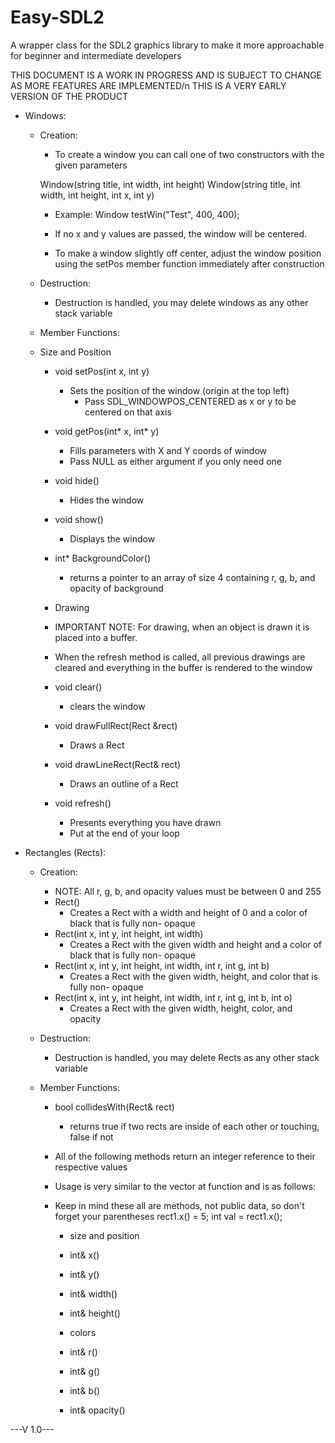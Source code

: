 # Easy-SDL2
A wrapper class for the SDL2 graphics library to make it more approachable for beginner and intermediate developers

THIS DOCUMENT IS A WORK IN PROGRESS AND IS SUBJECT TO CHANGE AS MORE FEATURES ARE IMPLEMENTED/n
THIS IS A VERY EARLY VERSION OF THE PRODUCT

- Windows:
  - Creation:
    - To create a window you can call one of two constructors with the given parameters

    Window(string title, int width, int height)
    Window(string title, int width, int height, int x, int y)

    - Example:
    Window testWin("Test", 400, 400);

    - If no x and y values are passed, the window will be centered.
    - To make a window slightly off center, adjust the window position using the setPos member function immediately after construction

  - Destruction:
    - Destruction is handled, you may delete windows as any other stack variable

  - Member Functions:
  - Size and Position
    - void setPos(int x, int y)  
      - Sets the position of the window (origin at the top left)
  		- Pass SDL_WINDOWPOS_CENTERED as x or y to be centered on that axis
  	- void getPos(int* x, int* y)
      - Fills parameters with X and Y coords of window
      - Pass NULL as either argument if you only need one
  	- void hide()
      - Hides the window
  	- void show()
      - Displays the window
  	- int* BackgroundColor()
      - returns a pointer to an array of size 4 containing r, g, b, and opacity of background

  	- Drawing
    - IMPORTANT NOTE: For drawing, when an object is drawn it is placed into a buffer.
    - When the refresh method is called, all previous drawings are cleared and everything in the buffer is rendered to the window
  	- void clear()
      - clears the window
  	- void drawFullRect(Rect &rect)
      - Draws a Rect
  	- void drawLineRect(Rect& rect)
      - Draws an outline of a Rect
  	- void refresh()
      - Presents everything you have drawn
      - Put at the end of your loop


- Rectangles (Rects):
  - Creation:
    - NOTE: All r, g, b, and opacity values must be between 0 and 255
    - Rect()
      - Creates a Rect with a width and height of 0 and a color of black that is fully non- opaque
  	- Rect(int x, int y, int height, int width)
      - Creates a Rect with the given width and height and a color of black that is fully non- opaque
  	- Rect(int x, int y, int height, int width, int r, int g, int b)
      - Creates a Rect with the given width, height, and color that is fully non- opaque
  	- Rect(int x, int y, int height, int width, int r, int g, int b, int o)
      - Creates a Rect with the given width, height, color, and opacity

  - Destruction:
    - Destruction is handled, you may delete Rects as any other stack variable

  - Member Functions:
    - bool collidesWith(Rect& rect)
      - returns true if two rects are inside of each other or touching, false if not

    - All of the following methods return an integer reference to their respective values
    - Usage is very similar to the vector at function and is as follows:
    - Keep in mind these all are methods, not public data, so don't forget your parentheses
      rect1.x() = 5;
      int val = rect1.x();

    	- size and position
    	- int& x()
    	- int& y()
    	- int& width()
    	- int& height()

    	- colors
    	- int& r()
    	- int& g()
    	- int& b()
    	- int& opacity()



---V 1.0---

